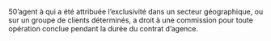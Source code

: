 50’agent à qui a été attribuée l’exclusivité dans un secteur géographique, ou sur un
groupe de clients déterminés, a droit à une commission pour toute opération conclue pendant
la durée du contrat d’agence.